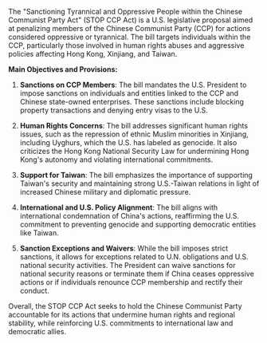 The "Sanctioning Tyrannical and Oppressive People within the Chinese Communist Party Act" (STOP CCP Act) is a U.S. legislative proposal aimed at penalizing members of the Chinese Communist Party (CCP) for actions considered oppressive or tyrannical. The bill targets individuals within the CCP, particularly those involved in human rights abuses and aggressive policies affecting Hong Kong, Xinjiang, and Taiwan.

**Main Objectives and Provisions:**

1. **Sanctions on CCP Members**: The bill mandates the U.S. President to impose sanctions on individuals and entities linked to the CCP and Chinese state-owned enterprises. These sanctions include blocking property transactions and denying entry visas to the U.S.

2. **Human Rights Concerns**: The bill addresses significant human rights issues, such as the repression of ethnic Muslim minorities in Xinjiang, including Uyghurs, which the U.S. has labeled as genocide. It also criticizes the Hong Kong National Security Law for undermining Hong Kong's autonomy and violating international commitments.

3. **Support for Taiwan**: The bill emphasizes the importance of supporting Taiwan's security and maintaining strong U.S.-Taiwan relations in light of increased Chinese military and diplomatic pressure.

4. **International and U.S. Policy Alignment**: The bill aligns with international condemnation of China's actions, reaffirming the U.S. commitment to preventing genocide and supporting democratic entities like Taiwan.

5. **Sanction Exceptions and Waivers**: While the bill imposes strict sanctions, it allows for exceptions related to U.N. obligations and U.S. national security activities. The President can waive sanctions for national security reasons or terminate them if China ceases oppressive actions or if individuals renounce CCP membership and rectify their conduct.

Overall, the STOP CCP Act seeks to hold the Chinese Communist Party accountable for its actions that undermine human rights and regional stability, while reinforcing U.S. commitments to international law and democratic allies.